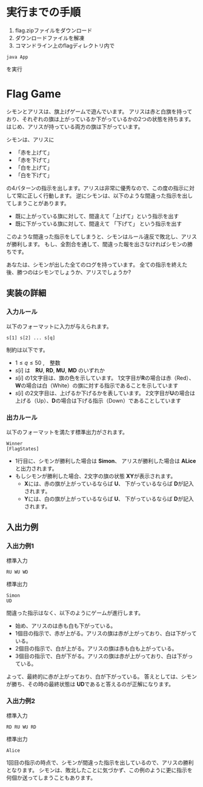 
# 実行までの手順
1. flag.zipファイルをダウンロード
2. ダウンロードファイルを解凍
3. コマンドライン上のflagディレクトリ内で
```
java App
```
を実行

# Flag Game

シモンとアリスは、旗上げゲームで遊んでいます。
アリスは赤と白旗を持っており、それぞれの旗は上がっているか下がっているかの2つの状態を持ちます。
はじめ、アリスが持っている両方の旗は下がっています。

シモンは、アリスに
* 「赤を上げて」
* 「赤を下げて」
* 「白を上げて」
* 「白を下げて」

の4パターンの指示を出します。アリスは非常に優秀なので、この度の指示に対して常に正しく行動します。
逆にシモンは、以下のような間違った指示を出してしまうことがあります。
* 既に上がっている旗に対して、間違えて「上げて」という指示を出す
* 既に下がっている旗に対して、間違えて 「下げて」 という指示を出す


このような間違った指示をしてしまうと、シモンはルール違反で敗北し、アリスが勝利します。
もし、全割合を通して、間違った報を出さなければシモンの勝ちです。

あなたは、シモンが出した全てのログを持っています。
全ての指示を終えた後、勝つのはシモンでしょうか、アリスでしょうか?
<!--もしシモンが勝ったのであれば、後のアリスの旅の状態を出力してください。-->


<!--
## The Mission  

指示の記録から、どちらが勝ったかを判定し、シモンが勝ったのであれば最後のアリスの取の状服を出力するプログラムを作成してください。
-->

## 実装の詳細

<!--### CLI 

入力値が標準入力からされて、答えを出力に表示するCLIアプリケーションをしてください。
詳細は 「CLIアプリ作成テンプレート」を用ください。
-->


### 入力ルール

以下のフォーマットに入力が与えられます。

```  
s[1] s[2] ... s[q]
```

制約は以下です。

* $1\leq q\leq 50$ ,　整数
* $s[i]$ は　**RU**, **RD**, **MU**, **MD** のいずれか
 * $s[i]$ の1文字目は、旗の色を示しています。
 1文字目が**R**の場合は赤（Red）、**W**の場合は白（White）の旗に対する指示であることを示しています
 * $s[i]$ の2文字目は、上げるか下げるかを表しています。
 2文字目が**U**の場合は上げる（Up）、**D**の場合は下げる指示（Down）であることしています



### 出カルール
<!--以下のフォーマットを満たす標準出力を出力してください。-->
以下のフォーマットを満たす標準出力がされます。

```
Winner
[FlagStates]
```

* 1行目に、シモンが勝利した場合は **Simon**、 アリスが勝利した場合は **ALice** と出力されます。
* もしシモンが勝利した場合、2文字の旗の状態 **XY**が表示されます。
    * **X**には、赤の旗が上がっているならば **U**、 下がっているならば **D**が記入されます。
    * **Y**には、白の旗が上がっているならば **U**、 下がっているならば **D**が記入されます。

## 入出力例

### 入出力例1

標準入力

```
RU WU WD
```

標準出力

```
Simon
UD
```

間違った指示はなく、以下のようにゲームが進行します。

* 始め、アリスのは赤も白も下がっている。
* 1個目の指示で、赤が上がる。アリスの旗は赤が上がっており、白は下がっている。
* 2個目の指示で、白が上がる。アリスの旗は赤も白も上がっている。
* 3個目の指示で、白が下がる。アリスの旗は赤が上がっており、白は下がっている。

よって、最終的に赤が上がっており、白が下がっている。
答えとしては、シモンが勝ち、その時の最終状態は **UD**であると答えるのが正解になります。

### 入出力例2

標準入力

```
RD RU WU RD
```

標準出力

```
Alice
```

1回目の指示の時点で、シモンが間違った指示を出しているので、アリスの勝利となります。 
シモンは、敗北したことに気づかず、この例のように更に指示を何個か送ってしまうこともあります。

<!--なお、期待する入出力は [basic_testcases.json](https://github.com/h1r0t0/flag/blob/master/basic_testcases.json)にいくつか定されています。
実装する際の参考にしてください。

## コマンドラインアプリケーション(CLI アプリ)作成用テンプレート(Java)

[App.java](https://github.com/h1r0t0/flag/blob/master/App.java)を編集して、CLIアプリを実装してください。
チャレンジ内でファイルの作成が許可されていれば、可読性等のためにファイルを分割する事も可能です。

### 標準入力の取得方法

標準入力の内容は **getstdin()** 関数を使用して配列として取得可能です

```java
public static void main(String[] args){
    String Lines = getStain();
        // code to run
}
```


### コマンド実行結果の標準出力への出力

標準の **System.out.printin**メソッド等を使用してください。

```java
System.out.println(args);
```
### 外部ライブラリの追加方法

外部ライブラリを使用する場合は以下の手順で実施してください。

* [pom.xml](https://github.com/h1r0t0/flag/blob/master/pom.xml) に依存ライブラリの追加
-->


